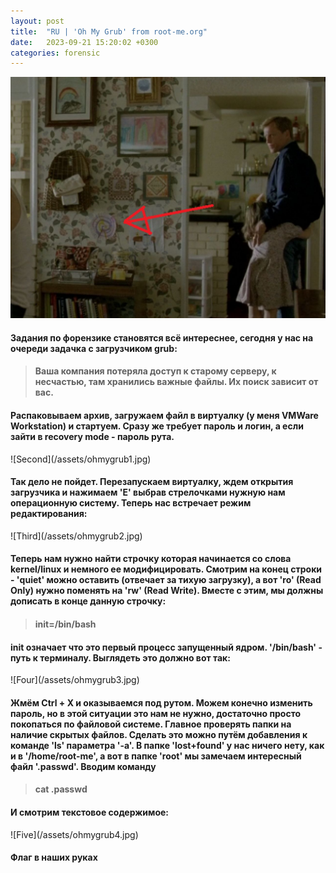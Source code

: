 ```yaml
---
layout: post
title:  "RU | 'Oh My Grub' from root-me.org"
date:   2023-09-21 15:20:02 +0300
categories: forensic
---
```

![First](/assets/ohmygrub0.jpg)

<h4>Задания по форензике становятся всё интереснее, сегодня у нас на очереди задачка с загрузчиком grub:</h4>

><h4>Ваша компания потеряла доступ к старому серверу, к несчастью, там хранились важные файлы. Их поиск зависит от вас.</h4>

<h4>Распаковываем архив, загружаем файл в виртуалку (у меня VMWare Workstation) и стартуем. Сразу же требует пароль и логин, а если зайти в recovery mode - пароль рута.</h4>
![Second](/assets/ohmygrub1.jpg)

<h4>Так дело не пойдет. Перезапускаем виртуалку, ждем открытия загрузчика и нажимаем 'E' выбрав стрелочками нужную нам операционную систему. Теперь нас встречает режим редактирования:</h4>
![Third](/assets/ohmygrub2.jpg)

<h4>Теперь нам нужно найти строчку которая начинается со слова kernel/linux и немного ее модифицировать. Смотрим на конец строки - 'quiet' можно оставить (отвечает за тихую загрузку), а вот 'ro' (Read Only) нужно поменять на 'rw' (Read Write). Вместе с этим, мы должны дописать в конце данную строчку:</h4>

><h4>init=/bin/bash</h4>

<h4>init означает что это первый процесс запущенный ядром. '/bin/bash' - путь к терминалу. Выглядеть это должно вот так:</h4>
![Four](/assets/ohmygrub3.jpg)

<h4>Жмём Ctrl + X и оказываемся под рутом. Можем конечно изменить пароль, но в этой ситуации это нам не нужно, достаточно просто покопаться по файловой системе. Главное проверять папки на наличие скрытых файлов. Сделать это можно путём добавления к команде 'ls' параметра '-a'. В папке 'lost+found' у нас ничего нету, как и в '/home/root-me', а вот в папке 'root' мы замечаем интересный файл '.passwd'. Вводим команду</h4>

><h4>cat .passwd</h4>

<h4>И смотрим текстовое содержимое:</h4>
![Five](/assets/ohmygrub4.jpg)

<h4>Флаг в наших руках</h4>